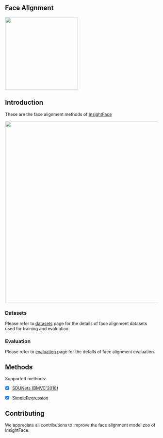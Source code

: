 ## Face Alignment


<div align="left">
  <img src="https://insightface.ai/assets/img/custom/logo3.jpg" width="240"/>
</div>


## Introduction

These are the face alignment methods of [InsightFace](https://insightface.ai)


<div align="left">
  <img src="https://insightface.ai/assets/img/custom/thumb_sdunet.png" width="600"/>
</div>


### Datasets

  Please refer to [datasets](_datasets_) page for the details of face alignment datasets used for training and evaluation.

### Evaluation

  Please refer to [evaluation](_evaluation_) page for the details of face alignment evaluation.


## Methods


Supported methods:

- [x] [SDUNets (BMVC'2018)](heatmap)
- [x] [SimpleRegression](coordinate_reg)



## Contributing

We appreciate all contributions to improve the face alignment model zoo of InsightFace. 


